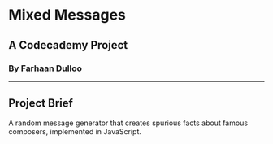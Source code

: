 # Mixed Messages
## A Codecademy Project
### By Farhaan Dulloo
----------

## Project Brief
A random message generator that creates spurious facts about famous composers, implemented in JavaScript. 